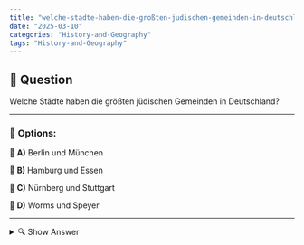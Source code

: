 ```yaml
---
title: "welche-stadte-haben-die-großten-judischen-gemeinden-in-deutschland"
date: "2025-03-10"
categories: "History-and-Geography"
tags: "History-and-Geography"
---
```


## 📌 **Question**

Welche Städte haben die größten jüdischen Gemeinden in Deutschland?



---

### 📝 **Options:**

🔘 **A)** Berlin und München

🔘 **B)** Hamburg und Essen

🔘 **C)** Nürnberg und Stuttgart

🔘 **D)** Worms und Speyer

---

<details>
  <summary>🔍 Show Answer</summary>

  <p>
💡  <b>Correct Answer:</b>  a
  </p>
  <p>
    📖<b>Explanation:</b>
    Germany's Jewish population has experienced growth and revitalization in recent decades, primarily concentrated in major urban areas. Berlin stands out as the largest center, offering a vibrant cultural scene, numerous synagogues, and active community organizations. Munich also hosts a significant Jewish community, known for its historical sites and cultural activities. Other cities like Hamburg and Essen contribute sizeable Jewish populations, each with their own unique community infrastructures and institutions. Smaller cities such as Nuremberg, Stuttgart, Worms, and Speyer maintain more modest but active Jewish communities, reflecting the diverse distribution of Jewish life across Germany.
  </p>
</details>

